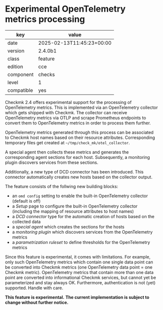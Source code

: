 [//]: # (werk v2)
# Experimental OpenTelemetry metrics processing

key        | value
---------- | ---
date       | 2025-02-13T11:45:23+00:00
version    | 2.4.0b1
class      | feature
edition    | cce
component  | checks
level      | 1
compatible | yes


Checkmk 2.4 offers experimental support for the processing of OpenTelemetry metrics.
This is implemented via an OpenTelemetry collector which gets shipped with Checkmk.
The collector can receive OpenTelemetry metrics via OTLP and scrape Prometheus endpoints to convert them to OpenTelemetry metrics in order to process them further.

OpenTelemetry metrics generated through this process can be associated to Checkmk host names based on their resource attributes.
Corresponding temporary files get created at `~/tmp/check_mk/otel_collector`.

A special agent then collects these metrics and generates the corresponding agent sections for each host.
Subsequently, a monitoring plugin discovers services from these sections.

Additionally, a new type of DCD connector has been introduced.
This connector automatically creates new hosts based on the collector output.

The feature consists of the follwing new building blocks:

* an `omd config` setting to enable the built-in OpenTelemetry collector (default is off)
* a _Setup_ page to configure the built-in OpenTelemetry collector (including the mapping of resource attributes to host names)
* a _DCD connector_ type for the automatic creation of hosts based on the collected data
* a _special agent_ which creates the sections for the hosts
* a _monitoring plugin_ which discovers services from the OpenTelemetry metrics
* a _parametrization ruleset_ to define thresholds for the OpenTelemetry metrics

Since this feature is experimental, it comes with limitations.
For example, only such OpenTelemetry metrics which contain one single data point can be converted into Checkmk metrics (one OpenTelemetry data point = one Checkmk metric).
OpenTelemetry metrics that contain more than one data point are converted into informational Checkmk services, but cannot yet be parameterized and stay always OK.
Furthermore, authentication is not (yet) supported.
Handle with care.

**This feature is experimental.**
**The current implementation is subject to change without further notice.**